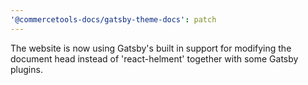 ```yaml
---
'@commercetools-docs/gatsby-theme-docs': patch
---
```


The website is now using Gatsby's built in support for modifying the document head instead of 'react-helment' together with some Gatsby plugins.
